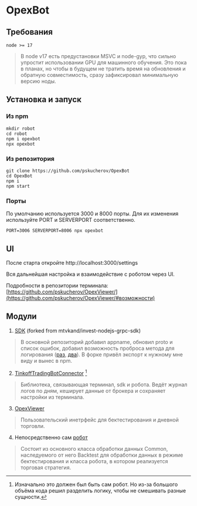 # OpexBot

## Требования
```
node >= 17
```

> В node v17 есть предустановки MSVC и node-gyp, что сильно упростит использовании GPU для машинного обучения.
> Это пока в планах, но чтобы в будущем не тратить время на обновления и обратную совместимость, сразу зафиксировал минимальную версию ноды.

## Установка и запуск

### Из npm
```
mkdir robot
cd robot
npm i opexbot
npx opexbot
```

### Из репозитория
```
git clone https://github.com/pskucherov/OpexBot
cd OpexBot
npm i
npm start
```

### Порты
По умолчанию используется 3000 и 8000 порты. Для их изменения используйте PORT и SERVERPORT соответственно.
```
PORT=3006 SERVERPORT=8006 npx opexbot
```

## UI
После старта откройте http://localhost:3000/settings

Вся дальнейшая настройка и взаимодействие с роботом через UI.

Подробности в репозитории терминала: [https://github.com/pskucherov/OpexViewer/](https://github.com/pskucherov/OpexViewer/#возможности)

## Модули
1. [SDK](https://www.npmjs.com/package/tinkoff-sdk-grpc-js) (forked from mtvkand/invest-nodejs-grpc-sdk)
> В основной репозиторий добавил appname, обновил proto и список ошибок, добавил возможность проброса метода для логирования ([раз](https://github.com/mtvkand/invest-nodejs-grpc-sdk/pull/3/commits), [два](https://github.com/mtvkand/invest-nodejs-grpc-sdk/pull/7/commits)). В форке привёл экспорт к нужному мне виду и вынес в npm.

2. [TinkoffTradingBotConnector](https://www.npmjs.com/package/tinkofftradingbotconnector) [^1]
> Библиотека, связывающая терминал, sdk и робота. Ведёт журнал логов по дням, кеширует данные от брокера и сохраняет настройки из терминала.

3. [OpexViewer](https://www.npmjs.com/package/opexviewer)
> Пользовательский инетрфейс для бектестирования и дневной торговли.

4. Непосредственно сам [робот](https://www.npmjs.com/package/opexbot)
> Состоит из основного класса обработки данных Common, наследуемого от него Backtest для обработки данных в режиме бектестирования и класса робота, в котором реализуется торговая стратегия.


[^1]: Изначально это должен был быть сам робот. Но из-за большого объёма кода решил разделить логику, чтобы не смешивать разные сущности.
